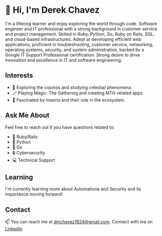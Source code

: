 # 👋 Hi, I'm Derek Chavez

I'm a lifelong learner and enjoy exploring the world through code. Software engineer and IT professional with a strong background in customer service and project management. Skilled in Ruby, Python, Go, Ruby on Rails, SQL, and cloud-based infrastructures. Adept at developing efficient web applications, proficient in troubleshooting, customer service, networking, operating systems, security, and system administration, backed by a Google IT Support Professional certification. Strong desire to drive innovation and excellence in IT and software engineering.

## Interests

- 🌌 Exploring the cosmos and studying celestial phenomena.
- 🪄 Playing Magic: The Gathering and creating MTG-related apps.
- 🦋 Fascinated by insects and their role in the ecosystem.

## Ask Me About

Feel free to reach out if you have questions related to:

- 💎 Ruby/Rails
- 🐍 Python
- 🐹 Go
- 🔒 Cybersecurity
- 💻 Technical Support

## Learning

I'm currently learning more about Automationa and Security and its importance moving forward!

## Contact

📫 You can reach me at dmchavez1824@gmail.com. Connect with me on [LinkedIn](https://www.linkedin.com/in/derek-chavez/)

<!---
DChavez18/DChavez18 is a ✨ special ✨ repository because its `README.md` (this file) appears on your GitHub profile.
You can click the Preview link to take a look at your changes.
--->
